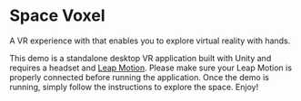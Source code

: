 # Space Voxel

A VR experience with that enables you to explore virtual reality with hands.

This demo is a standalone desktop VR application built with Unity and requires a headset and [Leap Motion](https://www.leapmotion.com/). Please make sure your Leap Motion is properly connected before running the application.
Once the demo is running, simply follow the instructions to explore the space. Enjoy!
